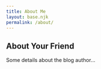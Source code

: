 ```yaml
---
title: About Me
layout: base.njk
permalink: /about/ 
---
```


## About Your Friend

Some details about the blog author...